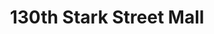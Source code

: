 ---
title: "130th Stark Street Mall"
url: /portland/130th-stark-street-mall/
shop: Einkaufszentrum
---